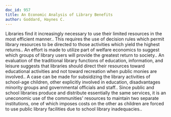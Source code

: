 ```yaml
---
doc_id: 957
title: An Economic Analysis of Library Benefits
author: Goddard, Haynes C.
---
```


Libraries find it increasingly necessary to use their limited resources in the
most efficient manner.. This requires the use of decision rules which permit 
library resources to be directed to those activities which yield the highest 
returns.. An effort is made to utilize part of welfare economics to suggest
which groups of library users will provide the greatest return to society..
   An evaluation of the traditional library functions of education, information,
and leisure suggests that libraries should direct their resources toward 
educational activities and not toward recreation when public monies are 
involved.. A case can be made for subsidizing the library activities of 
school-age children, other explicitly involved in education, disadvantages 
minority groups and governmental officials and staff..
   Since public and school libraries produce and distribute essentially the same
services, it is an uneconomic use of the communities' resources to maintain two
separate institutions, one of which imposes costs on the other as children are 
forced to use public library facilities due to school library inadequacies..